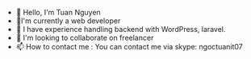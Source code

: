 -  🌱 Hello, I'm Tuan Nguyen
- 🌱I'm currently a web developer
- 🌱 I have experience handling backend with WordPress, laravel.
- 💞️ I'm looking to collaborate on freelancer
- 📫 How to contact me :
You can contact me via skype: ngoctuanit07

<!---
ngoctuanit07/ngoctuanit07 is a ✨ special ✨ repository because its `README.md` (this file) appears on your GitHub profile.
You can click the Preview link to take a look at your changes.
--->
